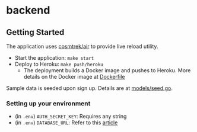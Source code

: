# backend

## Getting Started

The application uses [cosmtrek/air](https://github.com/cosmtrek/air) to provide live reload utility.

- Start the application: `make start`
- Deploy to Heroku: `make push/heroku`
  - The deployment builds a Docker image and pushes to Heroku. More details on the Docker image at [Dockerfile](/backend/Dockerfile)

Sample data is seeded upon sign up. Details are at [models/seed.go](models/seed.go).

### Setting up your environment
- (in `.env`) `AUTH_SECRET_KEY`: Requires any string
- (in `.env`) `DATABASE_URL`: Refer to this [article](https://devcenter.heroku.com/articles/connecting-to-heroku-postgres-databases-from-outside-of-heroku)
